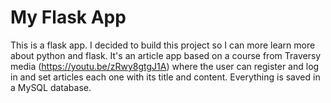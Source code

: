 # My Flask App

This is a flask app. I decided to build this project so I can more learn more about python and flask. It's an article app based on a course from Traversy media (https://youtu.be/zRwy8gtgJ1A) where the user can register and log in and set articles each one with its title and content. Everything is saved in a MySQL database.
